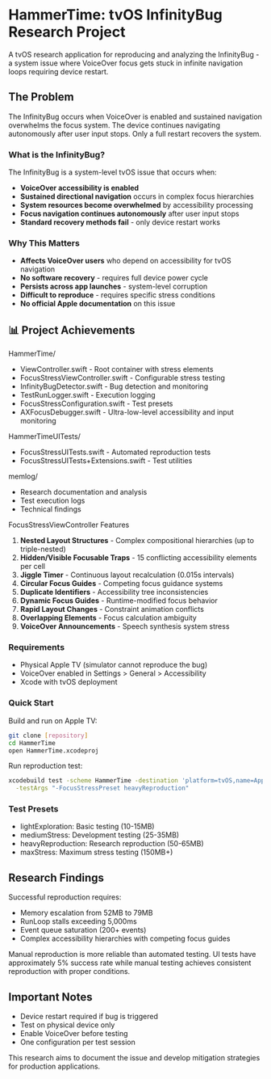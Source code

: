 # HammerTime: tvOS InfinityBug Research Project

A tvOS research application for reproducing and analyzing the InfinityBug - a system issue where VoiceOver focus gets stuck in infinite navigation loops requiring device restart.

## The Problem

The InfinityBug occurs when VoiceOver is enabled and sustained navigation overwhelms the focus system. The device continues navigating autonomously after user input stops. Only a full restart recovers the system.

### What is the InfinityBug?
The InfinityBug is a system-level tvOS issue that occurs when:
- **VoiceOver accessibility is enabled**
- **Sustained directional navigation** occurs in complex focus hierarchies
- **System resources become overwhelmed** by accessibility processing
- **Focus navigation continues autonomously** after user input stops
- **Standard recovery methods fail** - only device restart works

### Why This Matters
- **Affects VoiceOver users** who depend on accessibility for tvOS navigation
- **No software recovery** - requires full device power cycle
- **Persists across app launches** - system-level corruption
- **Difficult to reproduce** - requires specific stress conditions
- **No official Apple documentation** on this issue

## 📊 Project Achievements

HammerTime/
- ViewController.swift - Root container with stress elements  
- FocusStressViewController.swift - Configurable stress testing
- InfinityBugDetector.swift - Bug detection and monitoring
- TestRunLogger.swift - Execution logging
- FocusStressConfiguration.swift - Test presets
- AXFocusDebugger.swift - Ultra-low-level accessibility and input monitoring


HammerTimeUITests/
- FocusStressUITests.swift - Automated reproduction tests
- FocusStressUITests+Extensions.swift - Test utilities

memlog/
- Research documentation and analysis
- Test execution logs
- Technical findings

FocusStressViewController Features
1. **Nested Layout Structures** - Complex compositional hierarchies (up to triple-nested)
2. **Hidden/Visible Focusable Traps** - 15 conflicting accessibility elements per cell
3. **Jiggle Timer** - Continuous layout recalculation (0.015s intervals)
4. **Circular Focus Guides** - Competing focus guidance systems
5. **Duplicate Identifiers** - Accessibility tree inconsistencies
6. **Dynamic Focus Guides** - Runtime-modified focus behavior
7. **Rapid Layout Changes** - Constraint animation conflicts
8. **Overlapping Elements** - Focus calculation ambiguity
9. **VoiceOver Announcements** - Speech synthesis system stress

### Requirements
- Physical Apple TV (simulator cannot reproduce the bug)
- VoiceOver enabled in Settings > General > Accessibility
- Xcode with tvOS deployment

### Quick Start

Build and run on Apple TV:
```bash
git clone [repository]
cd HammerTime
open HammerTime.xcodeproj
```

Run reproduction test:
```bash
xcodebuild test -scheme HammerTime -destination 'platform=tvOS,name=Apple TV' \
  -testArgs "-FocusStressPreset heavyReproduction"
```

### Test Presets

- lightExploration: Basic testing (10-15MB)
- mediumStress: Development testing (25-35MB) 
- heavyReproduction: Research reproduction (50-65MB)
- maxStress: Maximum stress testing (150MB+)

## Research Findings

Successful reproduction requires:
- Memory escalation from 52MB to 79MB
- RunLoop stalls exceeding 5,000ms
- Event queue saturation (200+ events)
- Complex accessibility hierarchies with competing focus guides

Manual reproduction is more reliable than automated testing. UI tests have approximately 5% success rate while manual testing achieves consistent reproduction with proper conditions.

## Important Notes

- Device restart required if bug is triggered
- Test on physical device only
- Enable VoiceOver before testing
- One configuration per test session

This research aims to document the issue and develop mitigation strategies for production applications. 
